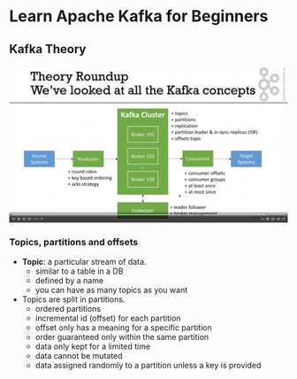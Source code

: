 # Learn Apache Kafka for Beginners

## Kafka Theory

![kafka overview](./kafka_overview.png)

### Topics, partitions and offsets

- __Topic__: a particular stream of data.
  - similar to a table in a DB
  - defined by a name
  - you can have as many topics as you want
- Topics are split in partitions.
  - ordered partitions
  - incremental id (offset) for each partition
  - offset only has a meaning for a specific partition
  - order guaranteed only within the same partition
  - data only kept for a limited time
  - data cannot be mutated
  - data assigned randomly to a partition unless a key is provided
